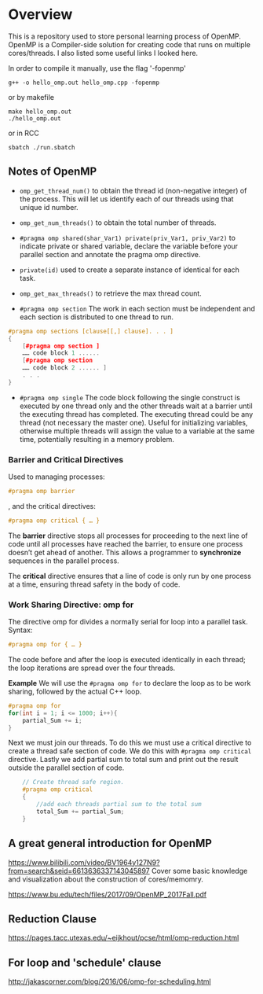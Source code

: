 # Overview
This is a repository used to store personal learning process of OpenMP. OpenMP is a Compiler-side solution for creating code that runs on multiple cores/threads. I also listed some useful links I looked here.

In order to compile it manually, use the flag '-fopenmp'
```
g++ -o hello_omp.out hello_omp.cpp -fopenmp
```

or by makefile 
```
make hello_omp.out
./hello_omp.out
```

or in RCC
```
sbatch ./run.sbatch
```



## Notes of OpenMP
- `omp_get_thread_num()` to obtain the thread id (non-negative integer) of the process. This will let us identify each of our threads using that unique id number.
- `omp_get_num_threads()` to obtain the total number of threads.
- `#pragma omp shared(shar_Var1) private(priv_Var1, priv_Var2)` to indicate private or shared variable, declare the variable before your parallel section and annotate the pragma omp directive.
- `private(id)` used to create a separate instance of identical for each task.

- `omp_get_max_threads()` to retrieve the max thread count.
- `#pragma omp section` The work in each section must be independent and each section is distributed to one thread to run. 
```C++
#pragma omp sections [clause[[,] clause]. . . ]
{
    [#pragma omp section ]
    …… code block 1 ......
    [#pragma omp section
    …… code block 2 ...... ]
    . . .
}
```
- `#pragma omp single` The code block following the single construct is executed by one thread only and the other threads wait at a barrier until the executing thread has completed. The executing thread could be any thread (not necessary the master one). Useful for initializing variables, otherwise multiple threads will assign the value to a variable at the same time, potentially resulting in a memory problem.

### Barrier and Critical Directives 
Used to managing processes:
``` C++
#pragma omp barrier
```
, and the critical directives:
```C++
#pragma omp critical { … }
```

The **barrier** directive stops all processes for proceeding to the next line of code until all processes have reached the barrier, to ensure one process doesn’t get ahead of another. This allows a programmer to **synchronize** sequences in the parallel process.

The **critical** directive ensures that a line of code is only run by one process at a time, ensuring thread safety in the body of code.

### Work Sharing Directive: omp for
The directive omp for divides a normally serial for loop into a parallel task. Syntax:
```C++
#pragma omp for { … }
```
The code before and after the loop is executed identically in each thread; the loop iterations are spread over the four threads.

**Example**
We will use the `#pragma omp for` to declare the loop as to be work sharing, followed by the actual C++ loop. 
```C++
#pragma omp for
for(int i = 1; i <= 1000; i++){
    partial_Sum += i;
}
```


Next we must join our threads. To do this we must use a critical directive to create a thread safe section of code. We do this with `#pragma omp critical` directive. Lastly we add partial sum to total sum and print out the result outside the parallel section of code.
```C++
    // Create thread safe region.
    #pragma omp critical
    {
        //add each threads partial sum to the total sum
        total_Sum += partial_Sum;
    }
```
## A great general introduction for OpenMP
https://www.bilibili.com/video/BV1964y127N9?from=search&seid=6613636337143045897
Cover some basic knowledge and visualization about the construction of cores/memomry. 

https://www.bu.edu/tech/files/2017/09/OpenMP_2017Fall.pdf

## Reduction Clause
https://pages.tacc.utexas.edu/~eijkhout/pcse/html/omp-reduction.html

## For loop and 'schedule' clause
http://jakascorner.com/blog/2016/06/omp-for-scheduling.html
